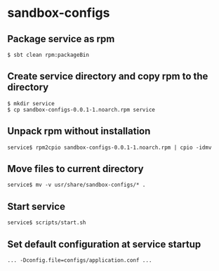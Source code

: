 # sandbox-configs

## Package service as rpm

```
$ sbt clean rpm:packageBin
```

## Create service directory and copy rpm to the directory

```
$ mkdir service
$ cp sandbox-configs-0.0.1-1.noarch.rpm service
```

## Unpack rpm without installation

```
service$ rpm2cpio sandbox-configs-0.0.1-1.noarch.rpm | cpio -idmv
```

## Move files to current directory

```
service$ mv -v usr/share/sandbox-configs/* .
```

## Start service

```
service$ scripts/start.sh
```

## Set default configuration at service startup

```
... -Dconfig.file=configs/application.conf ...
```
